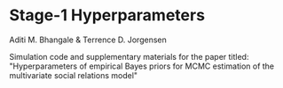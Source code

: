 # Stage-1 Hyperparameters

Aditi M. Bhangale & Terrence D. Jorgensen

Simulation code and supplementary materials for the paper titled: "Hyperparameters of empirical Bayes priors for MCMC estimation of the multivariate social relations model"